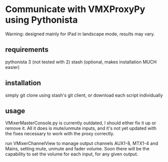 # Communicate with VMXProxyPy using Pythonista

Warning: designed mainly for iPad in landscape mode, results may vary.

## requirements
pythonista 3 (not tested with 2)
stash (optional, makes installation MUCH easier)

## installation

simply git clone using stash's git client, or download each script individually

## usage

VMixerMasterConsole.py is currently outdated, I should either fix it up or remove it.
All it does is mute/unmute inputs, and it's not yet updated with the fixes necessary to work with the proxy correctly.

run VMixerChannelView to manage output channels AUX1-8, MTX1-4 and Mains, setting mute, unmute and fader volume. Soon there will be the capability to set the volume for each input, for any given output.
